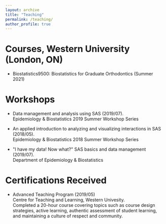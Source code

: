 ```yaml
---
layout: archive
title: "Teaching"
permalink: /teaching/
author_profile: true
---
```



# Courses, Western University (London, ON)
* Biostatistics9500: Biostatistics for Graduate Orthodontics (Summer 2021)
    

# Workshops
* Data management and analysis using SAS (2019/07).\
  Epidemiology & Biostatistics 2019 Summer Workshop Series
  
* An applied introduction to analyzing and visualizing interactions in SAS (2018/05).\
  Epidemiology & Biostatistics 2018 Summer Workshop Series
  
* "I have my data! Now what?" SAS basics and data management (2019/07).\
  Department of Epidemiology & Biostatistics
  
  
# Certifications Received
* Advanced Teaching Program (2019/05)\
  Centre for Teaching and Learning, Western Univesity.\
  Completed a 20-hour course covering topics such as course design strategies, active learning, authentic assessment of student learning, and maintaining a culture of respect and community. 
